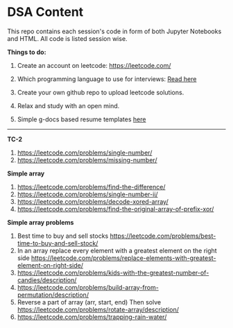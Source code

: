 # DSA Content

This repo contains each session's code in form of both Jupyter Notebooks and HTML.
All code is listed session wise.


**Things to do:**
1. Create an account on leetcode: https://leetcode.com/
1. Which programming language to use for interviews: [Read here](https://www.linkedin.com/posts/leangaurav_best-programming-language-for-coding-interviews-activity-7025043240831631360-s0zH?utm_source=share&utm_medium=member_desktop)

1. Create your own github repo to upload leetcode solutions.
1. Relax and study with an open mind.
1. Simple g-docs based resume templates [here](https://github.com/code-dudes/resume)

---

**TC-2**  
1. https://leetcode.com/problems/single-number/
1. https://leetcode.com/problems/missing-number/

**Simple array**  
1. https://leetcode.com/problems/find-the-difference/
1. https://leetcode.com/problems/single-number-ii/
1. https://leetcode.com/problems/decode-xored-array/
1. https://leetcode.com/problems/find-the-original-array-of-prefix-xor/

**Simple array problems**  
1. Best time to buy and sell stocks
    https://leetcode.com/problems/best-time-to-buy-and-sell-stock/
1. In an array replace every element with a greatest element on the right side
    https://leetcode.com/problems/replace-elements-with-greatest-element-on-right-side/
1. https://leetcode.com/problems/kids-with-the-greatest-number-of-candies/description/
1. https://leetcode.com/problems/build-array-from-permutation/description/
1. Reverse a part of array (arr, start, end)
   Then solve https://leetcode.com/problems/rotate-array/description/
1. https://leetcode.com/problems/trapping-rain-water/
